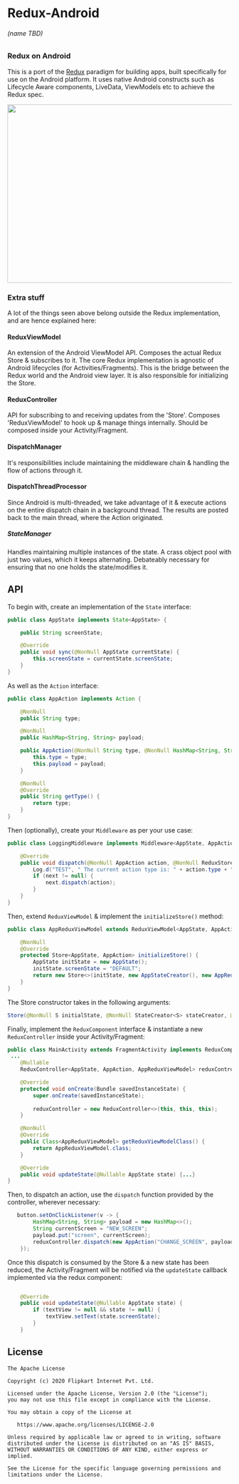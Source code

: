 # Redux-Android 
###### (name TBD)

### Redux on Android
This is a port of the [Redux](https://redux.js.org/) paradigm for building apps, built specifically for use on the Android platform. It uses native Android constructs such as Lifecycle Aware components, LiveData, ViewModels etc to achieve the Redux spec.

<p align="center">
<img src="https://github.com/flipkart-incubator/redux-android/blob/master/Redux%20Example.gif" width="550" height="400" style=""/> </p>

### Extra stuff

A lot of the things seen above belong outside the Redux implementation, and are hence explained here:

#### ReduxViewModel
An extension of the Android ViewModel API. Composes the actual Redux Store & subscribes to it. The core Redux implementation is agnostic of Android lifecycles (for Activities/Fragments). This is the bridge between the Redux world and the Android view layer. It is also responsible for initializing the Store.

#### ReduxController
API for subscribing to and receiving updates from the 'Store'. Composes 'ReduxViewModel' to hook up & manage things internally. Should be composed inside your Activity/Fragment.

#### DispatchManager
It's responsibilities include maintaining the middleware chain & handling the flow of actions through it.

#### DispatchThreadProcessor
Since Android is multi-threaded, we take advantage of it & execute actions on the entire dispatch chain in a background thread. The results are posted back to the main thread, where the Action originated.

##### StateManager
Handles maintaining multiple instances of the state. A crass object pool with just two values, which it keeps alternating. Debateably necessary for ensuring that no one holds the state/modifies it.

## API

To begin with, create an implementation of the `State` interface:
````java
public class AppState implements State<AppState> {

    public String screenState;

    @Override
    public void sync(@NonNull AppState currentState) {
        this.screenState = currentState.screenState;
    }
}
````
As well as the `Action` interface:
````java
public class AppAction implements Action {

    @NonNull
    public String type;

    @NonNull
    public HashMap<String, String> payload;

    public AppAction(@NonNull String type, @NonNull HashMap<String, String> payload) {
        this.type = type;
        this.payload = payload;
    }

    @NonNull
    @Override
    public String getType() {
        return type;
    }
}
````
Then (optionally), create your `Middleware` as per your use case:

````java
public class LoggingMiddleware implements Middleware<AppState, AppAction> {

    @Override
    public void dispatch(@NonNull AppAction action, @NonNull ReduxStore<AppState, AppAction> store, @Nullable Dispatcher<AppAction> next) {
        Log.d("TEST", " The current action type is: " + action.type + " Payload: " + action.payload);
        if (next != null) {
            next.dispatch(action);
        }
    }
}
````

Then, extend `ReduxViewModel` & implement the `initializeStore()` method:

````java
public class AppReduxViewModel extends ReduxViewModel<AppState, AppAction> {

    @NonNull
    @Override
    protected Store<AppState, AppAction> initializeStore() {
        AppState initState = new AppState();
        initState.screenState = "DEFAULT";
        return new Store<>(initState, new AppStateCreator(), new AppReducer(), new LoggingMiddleware());
    }
}
````

The Store constructor takes in the following arguments:
````java
Store(@NonNull S initialState, @NonNull StateCreator<S> stateCreator, @NonNull Reducer<S, A> reducer, @Nullable Middleware<S, A>... middlewareList)
````

Finally, implement the `ReduxComponent` interface & instantiate a new `ReduxController` inside your Activity/Fragment:
````java
public class MainActivity extends FragmentActivity implements ReduxComponent<AppState, AppAction, AppReduxViewModel> {
 ...
    @Nullable
    ReduxController<AppState, AppAction, AppReduxViewModel> reduxController;

    @Override
    protected void onCreate(Bundle savedInstanceState) {
        super.onCreate(savedInstanceState);
        
        reduxController = new ReduxController<>(this, this, this);
    }

    @NonNull
    @Override
    public Class<AppReduxViewModel> getReduxViewModelClass() {
        return AppReduxViewModel.class;
    }

    @Override
    public void updateState(@Nullable AppState state) {...}
}
````

Then, to dispatch an action, use the `dispatch` function provided by the controller, wherever necessary:

````java
   button.setOnClickListener(v -> {
        HashMap<String, String> payload = new HashMap<>();
        String currentScreen = "NEW_SCREEN";
        payload.put("screen", currentScreen);
        reduxController.dispatch(new AppAction("CHANGE_SCREEN", payload));
    });
````

Once this dispatch is consumed by the Store & a new state has been reduced, the Activity/Fragment will be notified via the `updateState` callback implemented via the redux component:
````java

    @Override
    public void updateState(@Nullable AppState state) {
        if (textView != null && state != null) {
            textView.setText(state.screenState);
        }
    }
````

## License

    The Apache License

    Copyright (c) 2020 Flipkart Internet Pvt. Ltd.

    Licensed under the Apache License, Version 2.0 (the "License");
    you may not use this file except in compliance with the License.

    You may obtain a copy of the License at

       https://www.apache.org/licenses/LICENSE-2.0

    Unless required by applicable law or agreed to in writing, software
    distributed under the License is distributed on an "AS IS" BASIS,
    WITHOUT WARRANTIES OR CONDITIONS OF ANY KIND, either express or implied.

    See the License for the specific language governing permissions and
    limitations under the License.

